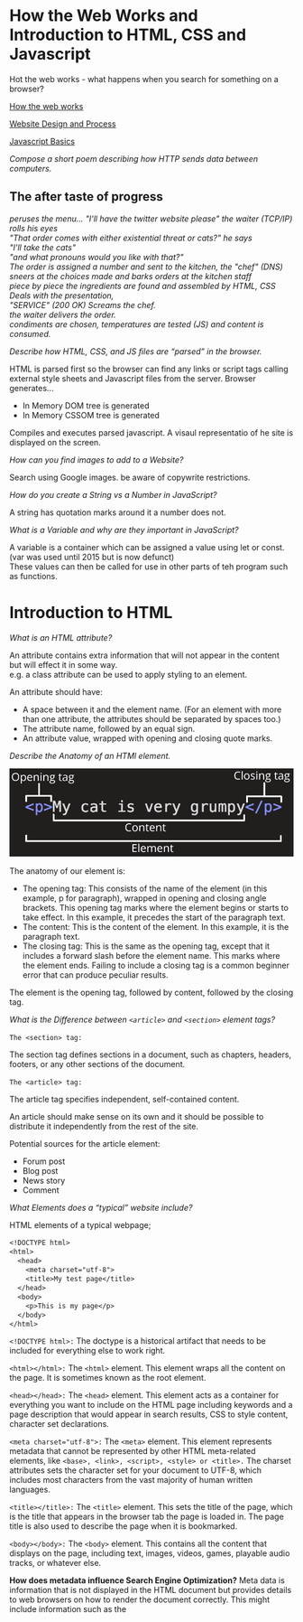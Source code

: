 # How the Web Works and Introduction to HTML, CSS and Javascript

Hot the web works - what happens when you search for something on a browser?

[How the web works](https://developer.mozilla.org/en-US/docs/Learn/Getting_started_with_the_web/How_the_Web_works)

[Website Design and Process](https://developer.mozilla.org/en-US/docs/Learn/Getting_started_with_the_web/What_will_your_website_look_like)

[Javascript Basics](https://developer.mozilla.org/en-US/docs/Learn/Getting_started_with_the_web/JavaScript_basics)


*Compose a short poem describing how HTTP sends data between computers.*

## The after taste of progress

*peruses the menu... 
"I'll have the twitter website please" the waiter (TCP/IP) rolls his eyes  
"That order comes with either existential threat or cats?" he says  
"I'll take the cats"  
"and what pronouns would you like with that?"  
The order is assigned a number and sent to the kitchen, the "chef" (DNS) sneers at the choices made and barks orders at the kitchen staff  
piece by piece the ingredients are found and assembled by HTML, CSS Deals with the presentation,   
"SERVICE" (200 OK) Screams the chef.   
the waiter delivers the order.  
condiments are chosen, temperatures are tested (JS) and content is consumed.*  


*Describe how HTML, CSS, and JS files are “parsed” in the browser.*

HTML is parsed first so the browser can find any links or script tags calling external style sheets and Javascript files from the server. 
Browser generates...
  - In Memory DOM tree is generated 
  - In Memory CSSOM tree is generated 

Compiles and executes parsed javascript. A visaul representatio of he site is displayed on the screen. 

*How can you find images to add to a Website?*

Search using Google images. be aware of copywrite restrictions. 

*How do you create a String vs a Number in JavaScript?*

A string has quotation marks around it a number does not. 

*What is a Variable and why are they important in JavaScript?*

A variable is a container which can be assigned a value using let or const. (var was used until 2015 but is now defunct)  
These values can then be called for use in other parts of teh program such as functions.



# Introduction to HTML


*What is an HTML attribute?*

An attribute contains extra information that will not appear in the content but will effect it in some way.  
e.g. a class attribute can be used to apply styling to an element. 

An attribute should have:

- A space between it and the element name. (For an element with more than one attribute, the attributes should be separated by spaces too.)
- The attribute name, followed by an equal sign.
- An attribute value, wrapped with opening and closing quote marks.

*Describe the Anatomy of an HTMl element.*

![HTML Element Anatomy](https://github.com/jack8120/TechEd-201/blob/main/htmlElementAnat.png)

The anatomy of our element is:

- The opening tag: This consists of the name of the element (in this example, p for paragraph), wrapped in opening and closing angle brackets. This opening tag marks where the element begins or starts to take effect. In this example, it precedes the start of the paragraph text.
- The content: This is the content of the element. In this example, it is the paragraph text.
- The closing tag: This is the same as the opening tag, except that it includes a forward slash before the element name. This marks where the element ends. Failing to include a closing tag is a common beginner error that can produce peculiar results.  

The element is the opening tag, followed by content, followed by the closing tag.


*What is the Difference between `<article>` and `<section>` element tags?*
  
` The <section> tag: `
  
The section tag defines sections in a document, such as chapters, headers, footers, or any other sections of the document.  
  
` The <article> tag: `

The article tag specifies independent, self-contained content.

An article should make sense on its own and it should be possible to distribute it independently from the rest of the site.

Potential sources for the article element:

- Forum post
- Blog post
- News story
- Comment  
  
    
*What Elements does a “typical” website include?*

HTML elements of a typical webpage;
```
<!DOCTYPE html>
<html>
  <head>
    <meta charset="utf-8">
    <title>My test page</title>
  </head>
  <body>
    <p>This is my page</p>
  </body>
</html> 
```
`<!DOCTYPE html>:` The doctype is a historical artifact that needs to be included for everything else to work right.   

`<html></html>:` The `<html>` element. This element wraps all the content on the page. It is sometimes known as the root element.

`<head></head>:` The `<head>` element. This element acts as a container for everything you want to include on the HTML page including keywords and a page description that would appear in search results, CSS to style content, character set declarations.

`<meta charset="utf-8">:` The `<meta>` element. This element represents metadata that cannot be represented by other HTML meta-related elements, like `<base>, <link>, <script>, <style> or <title>.` The charset attributes sets the character set for your document to UTF-8, which includes most characters from the vast majority of human written languages. 

`<title></title>:` The `<title>` element. This sets the title of the page, which is the title that appears in the browser tab the page is loaded in. The page title is also used to describe the page when it is bookmarked.

`<body></body>:` The `<body>` element. This contains all the content that displays on the page, including text, images, videos, games, playable audio tracks, or whatever else.


**How does metadata influence Search Engine Optimization?**
Meta data is information that is not displayed in the HTML document but provides details to web browsers on how to render the document correctly. This might include information such as the <title> tag links and to external css files. 
  

**How is the <meta> HTML tag used when specifying metadata?**
The <meta> tag can include information about the document character set and has attribites such as name and content which can provide details about what the HTML document is about and who wrote it. 

## Miscellaneous

How to start to design a Website.

**What is the first step to designing a Website?**
  
Ask yourslef Why you are creating a website.
  
-  What exactly do I want to accomplish?
-  How will a website help me reach my goals?
-  What needs to be done, and in what order, to reach my goals?
  
This called project ideation - What is your website about?, What problem does it solve?  
  
What is the most important question to answer when designing a Website?
  
  What ***Exactly*** do I want to accomplish?

  
## Semantics.

**Why should you use an <h1> element over a <span> element to display a top level heading?**
  
  Web browsers understand the inherent propertis of an <h1> tag and treat it accordingly. the <span> tag has none of these qualities and will not be 
  interpreted in the same way even though it may look like an <h1> tag when reading the document. 
  
**What are the benefits of using semantic tags in our HTML?**
  
  Semantic tags have meaning beyond what is written inside of them for displaying on the page. It helps web browsers and scereen readers to make sense of teh information and present it in the way it is intended to be used by the developer who also undertands the semantics of the tags and uses them to clearly communicate their intentions. 
  
**What is JavaScript?**
  
  Javascript implements the user interaction we are now used to online since the proliferation of social media and other interactive features associated with web2. 
  
**Describe 2 things that require JavaScript in the Browser?**
  
  -Collecting data from the user - name, email, etc. 
  
**How can you add JavaScript to an HTML document?**
  
  Using <script> tags at the end of the body element 
  
**If you have any questions or comments from the readings, record them in your Reading Notes!**
  
  Are there frameworks for navigting the development process from ideation to finished project taht can help new project managers / website creators to make sure they take everything they need into account? 
  
